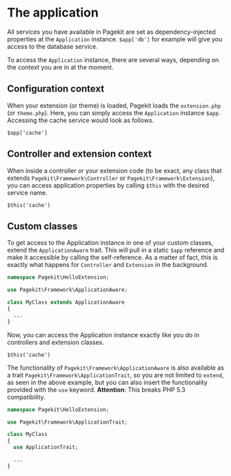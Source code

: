 # The application

All services you have available in Pagekit are set as dependency-injected
properties at the `Application` instance. `$app['db']` for example will give you
access to the database service.

To access the `Application` instance, there are several ways, depending on
the context you are in at the moment.

## Configuration context

When your extension (or theme) is loaded, Pagekit loads the `extension.php`
(or `theme.php`). Here, you can simply access the `Application` instance `$app`.
Accessing the cache service would look as follows.

```
$app['cache']
```

## Controller and extension context

When inside a controller or your extension code (to be exact, any class that
extends `Pagekit\Framework\Controller` or `Pagekit\Framework\Extension`), you
can access application properties by calling `$this` with the desired service
name.

```
$this('cache')
```

## Custom classes

To get access to the Application instance in one of your custom classes, extend
the `ApplicationAware` trait. This will pull in a static `$app` reference and
make it accessible by calling the self-reference. As a matter of fact, this
is exactly what happens for `Controller` and `Extension` in the background.

```PHP
namespace Pagekit\HelloExtension;

use Pagekit\Framework\ApplicationAware;

class MyClass extends ApplicationAware
{
  ...
}
```

Now, you can access the Application instance exactly like you do in controllers
and extension classes.


```
$this('cache')
```


The functionality of `Pagekit\Framework\ApplicationAware` is also available as a
trait `Pagekit\Framework\ApplicationTrait`, so you are not limited to
`extend`, as seen in the above example, but you can also insert the
functionality provided with the `use` keyword. **Attention**: This breaks
PHP 5.3 compatibility.

```PHP
namespace Pagekit\HelloExtension;

use Pagekit\Framework\ApplicationTrait;

class MyClass
{
  use ApplicationTrait;

  ...
}
```
